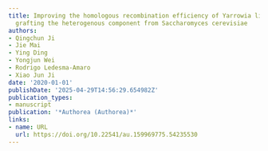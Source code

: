```yaml
---
title: Improving the homologous recombination efficiency of Yarrowia lipolytica by
  grafting the heterogenous component from Saccharomyces cerevisiae
authors:
- Qingchun Ji
- Jie Mai
- Ying Ding
- Yongjun Wei
- Rodrigo Ledesma‐Amaro
- Xiao Jun Ji
date: '2020-01-01'
publishDate: '2025-04-29T14:56:29.654982Z'
publication_types:
- manuscript
publication: '*Authorea (Authorea)*'
links:
- name: URL
  url: https://doi.org/10.22541/au.159969775.54235530
---
```

